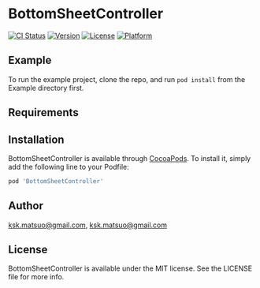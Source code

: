 # BottomSheetController

[![CI Status](https://img.shields.io/travis/ksk.matsuo@gmail.com/BottomSheetController.svg?style=flat)](https://travis-ci.org/ksk.matsuo@gmail.com/BottomSheetController)
[![Version](https://img.shields.io/cocoapods/v/BottomSheetController.svg?style=flat)](https://cocoapods.org/pods/BottomSheetController)
[![License](https://img.shields.io/cocoapods/l/BottomSheetController.svg?style=flat)](https://cocoapods.org/pods/BottomSheetController)
[![Platform](https://img.shields.io/cocoapods/p/BottomSheetController.svg?style=flat)](https://cocoapods.org/pods/BottomSheetController)

## Example

To run the example project, clone the repo, and run `pod install` from the Example directory first.

## Requirements

## Installation

BottomSheetController is available through [CocoaPods](https://cocoapods.org). To install
it, simply add the following line to your Podfile:

```ruby
pod 'BottomSheetController'
```

## Author

ksk.matsuo@gmail.com, ksk.matsuo@gmail.com

## License

BottomSheetController is available under the MIT license. See the LICENSE file for more info.
